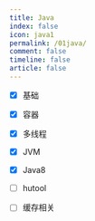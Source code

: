 ```yaml
---
title: Java
index: false
icon: java1
permalink: /01java/
comment: false
timeline: false
article: false
---
```


- [x] 基础

- [X] 容器

- [X] 多线程

- [x] JVM

- [x] Java8

- [ ] hutool

- [ ] 缓存相关



